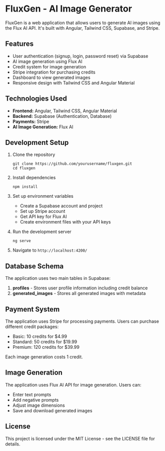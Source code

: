 # FluxGen - AI Image Generator

FluxGen is a web application that allows users to generate AI images using the Flux AI API. It's built with Angular, Tailwind CSS, Supabase, and Stripe.

## Features

- User authentication (signup, login, password reset) via Supabase
- AI image generation using Flux AI
- Credit system for image generation
- Stripe integration for purchasing credits
- Dashboard to view generated images
- Responsive design with Tailwind CSS and Angular Material

## Technologies Used

- **Frontend:** Angular, Tailwind CSS, Angular Material
- **Backend:** Supabase (Authentication, Database)
- **Payments:** Stripe
- **AI Image Generation:** Flux AI

## Development Setup

1. Clone the repository
   ```
   git clone https://github.com/yourusername/fluxgen.git
   cd fluxgen
   ```

2. Install dependencies
   ```
   npm install
   ```

3. Set up environment variables
   - Create a Supabase account and project
   - Set up Stripe account
   - Get API key for Flux AI
   - Create environment files with your API keys

4. Run the development server
   ```
   ng serve
   ```

5. Navigate to `http://localhost:4200/`

## Database Schema

The application uses two main tables in Supabase:

1. **profiles** - Stores user profile information including credit balance
2. **generated_images** - Stores all generated images with metadata

## Payment System

The application uses Stripe for processing payments. Users can purchase different credit packages:

- Basic: 10 credits for $4.99
- Standard: 50 credits for $19.99
- Premium: 120 credits for $39.99

Each image generation costs 1 credit.

## Image Generation

The application uses Flux AI API for image generation. Users can:

- Enter text prompts
- Add negative prompts
- Adjust image dimensions
- Save and download generated images

## License

This project is licensed under the MIT License - see the LICENSE file for details.
